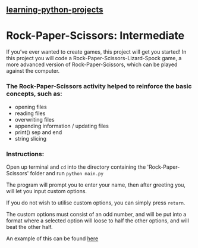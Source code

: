 ## [learning-python-projects](https://github.com/marco-fiumara/learning-python-projects)

# Rock-Paper-Scissors: Intermediate

If you’ve ever wanted to create games, this project will get you started! In this project you will code a Rock-Paper-Scissors-Lizard-Spock game, a more advanced version of Rock-Paper-Scissors, which can be played against the computer.

### The Rock-Paper-Scissors activity helped to reinforce the basic concepts, such as:

- opening files
- reading files
- overwriting files
- appending information / updating files
- print() sep and end
- string slicing

### Instructions:

Open up terminal and `cd` into the directory containing the 'Rock-Paper-Scissors' folder and run `python main.py`

The program will prompt you to enter your name, then after greeting you, will let you input custom options.

If you do not wish to utilise custom options, you can simply press `return`.

The custom options must consist of an odd number, and will be put into a format where a selected option will loose to half the other options, and will beat the other half.

An example of this can be found [here](https://i.stack.imgur.com/xgoX1.jpg)
